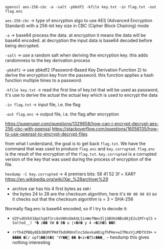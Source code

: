 ```
openssl aes-256-cbc -a -salt -pbkdf2 -kfile key.txt -in flag.txt -out flag.enc
```

`aes-256-cbc` -> type of encryption algo to use
AES (Advanced Encryption Standard) with a 256-bit key size in CBC (Cipher Block Chaining) mode

`-a` -> base64 process the data. at encryption it means the data will be base64 encoded. at decryption the input data is base64 decoded before being decrypted.

`-salt` -> use a random salt when deriving the encryption key. this adds randomness to the key derivation process

`-pbkdf2` -> use pbkdf2 (Password-Based Key Derivation Function 2) to derive the encryption key from the password. this function applies a hash function multiple times to a password.

`-kfile key.txt` -> read the first line of key.txt that will be used as password, it's use to derive the actual the actual key which is used to encrypt the data

`-in flag.txt` -> input file, i.e. the flag

`-out flag.enc` -> output file, i.e. the flag after encryption

https://superuser.com/questions/1329658/how-can-i-encrypt-decrypt-aes-256-cbc-with-openssl
https://stackoverflow.com/questions/16056135/how-to-use-openssl-to-encrypt-decrypt-files


from what I understand, the goal is to get back `flag.txt`. We have the command that was used to produce `flag.enc` and `key.corrupted`.
`flag.enc` is the result of the encryption of the `flag.txt`.
`key.corrupted` is a corrupted version of the key that was used during the process of encryption of the file.


`hexdump -C key.corrupted` -> 4 premiers bits: 58 41 52 3f = XAR?
https://en.wikipedia.org/wiki/Xar_%28archiver%29
- archive xar has his 4 first bytes as `XAR!`
- the bytes 24 to 28 are the checksum algorithm, here it's `00 00 00 03` so it checks out that the checksum algorithm is = 3 = SHA-256


Normally flag.enc is base64 encoded, so if I try to decode it:
- `U2FsdGVkX18pCSq6f3rc6oVWVxDmkUL5inWefNmn3ljGBXkGNBs86jE2u1MfrqlS` = `Salted__)￹*�￹z��￹VW￹�￹B�￹u￹|٧�X�￹y￹4￹<�16�S￹��R`

- `rrTh4ZPBQy8Eb3BUMfPHXTbdUR0nVlnc5devkaHDigfhPHo+w1TMozVjzMDfX39+` = `����￹�C/￹opT1��]6�Q￹'VY��ׯ￹��￹�<z>�Ṭ5c���_￹~`
hexdump this gives nothing interesting